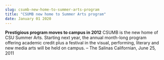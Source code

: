 ```yaml
---
slug: csumb-new-home-to-summer-arts-program
title: "CSUMB new home to Summer Arts program"
date: January 01 2020
---
```


 
<p>
  <strong>Prestigious program moves to campus in 2012</strong> CSUMB is the new
  home of CSU Summer Arts. Starting next year, the annual month-long program
  offering academic credit plus a festival in the visual, performing, literary
  and new media arts will be held on campus. – The Salinas Californian, June 25,
  2011
</p>
 
